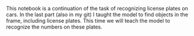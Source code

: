 This notebook is a continuation of the task of recognizing license plates on cars. In the last part (also in my git) I taught the model to find objects in the frame, including license plates. This time we will teach the model to recognize the numbers on these plates.
